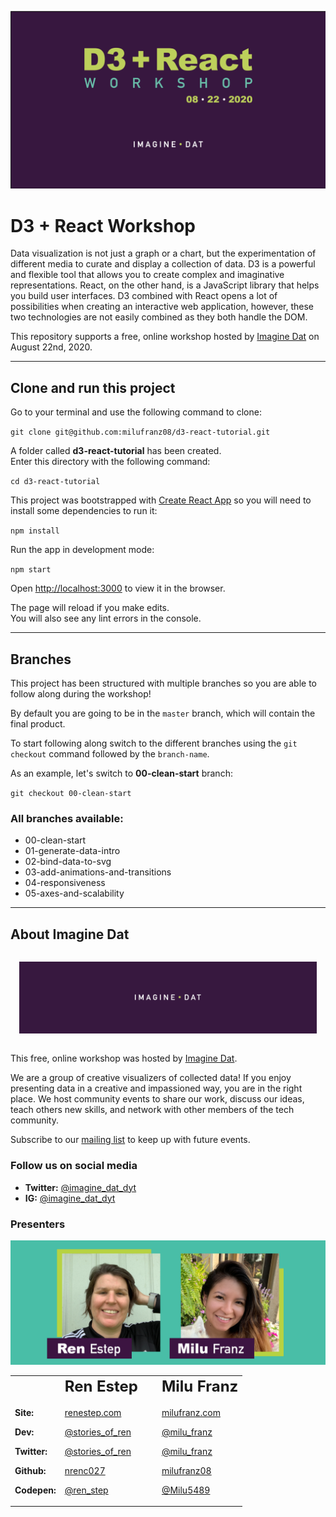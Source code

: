 <p align="center">
    <img src="readme_assets/d3-react-workshop-title.png" />
</p>

# D3 + React Workshop

Data visualization is not just a graph or a chart, but the experimentation of different media to curate and display a collection of data. D3 is a powerful and flexible tool that allows you to create complex and imaginative representations. React, on the other hand, is a JavaScript library that helps you build user interfaces. D3 combined with React opens a lot of possibilities when creating an interactive web application, however, these two technologies are not easily combined as they both handle the DOM.

This repository supports a free, online workshop hosted by [Imagine Dat](http://www.imagine-dat.com/) on August 22nd, 2020.

---

## Clone and run this project

Go to your terminal and use the following command to clone:

`git clone git@github.com:milufranz08/d3-react-tutorial.git`

A folder called **d3-react-tutorial** has been created.<br>
Enter this directory with the following command:

`cd d3-react-tutorial`

This project was bootstrapped with [Create React App](https://github.com/facebook/create-react-app) so you will need to install some dependencies to run it:

`npm install`

Run the app in development mode:

`npm start`

Open [http://localhost:3000](http://localhost:3000) to view it in the browser.

The page will reload if you make edits.<br />
You will also see any lint errors in the console.

---

## Branches
This project has been structured with multiple branches so you are able to follow along during the workshop!

By default you are going to be in the `master` branch, which will contain the final product. 

To start following along switch to the different branches using the `git checkout` command followed by the `branch-name`.

As an example, let's switch to **00-clean-start** branch:

`git checkout 00-clean-start`


### All branches available:
- 00-clean-start
- 01-generate-data-intro
- 02-bind-data-to-svg
- 03-add-animations-and-transitions
- 04-responsiveness
- 05-axes-and-scalability

---

## About Imagine Dat

<p align="center" style="padding: 1em;">
    <img src="readme_assets/imagine_data_logo.png" />
</p>

This free, online workshop was hosted by [Imagine Dat](http://www.imagine-dat.com/). 

We are a group of creative visualizers of collected data! If you enjoy presenting data in a creative and impassioned way, you are in the right place. We host community events to share our work, discuss our ideas, teach others new skills, and network with other members of the tech community.

Subscribe to our [mailing list](http://www.imagine-dat.com/mailing_list/) to keep up with future events.

### Follow us on social media

- **Twitter:** [@imagine_dat_dyt](https://twitter.com/imagine_dat_dyt)
- **IG:** [@imagine_dat_dyt](https://www.instagram.com/imagine_dat_dyt/)

### Presenters

<p align="center">
    <img src="readme_assets/presenters_images.png" />
</p>

<style>.table-styles table { border: 0; background-color: transparent; margin: 0 autol  }</style>

<table border="0" class="table-styles">
 <tr>
    <td><b style="font-size:24px; padding-right:1em"></b></td>
    <td><b style="font-size:24px; padding-right:1em">Ren Estep</b></td>
    <td><b style="font-size:24px">Milu Franz</b></td>
 </tr>
 <tr>
    <td>
        <p style="font-weight: bold;">Site:</p>
        <p style="font-weight: bold;">Dev:</p>
        <p style="font-weight: bold;">Twitter:</p>
        <p style="font-weight: bold;">Github:</p>
        <p style="font-weight: bold;">Codepen:</p>
    </td>
    <td>
        <p><a href="http://renestep.com/">renestep.com</a></p>
        <p><a href="https://dev.to/stories_of_ren">@stories_of_ren</a></p>
        <p><a href="https://twitter.com/stories_of_ren">@stories_of_ren</a></p>
        <p><a href="https://github.com/nrenc027">nrenc027</a></p>
        <p><a href="https://codepen.io/ren_estep">@ren_step</a></p>
    </td>
    <td>
        <p><a href="http://milufranz.com/">milufranz.com</a></p>
        <p><a href="https://dev.to/milu_franz">@milu_franz</a></p>
        <p><a href="https://twitter.com/milu_franz">@milu_franz</a></p>
        <p><a href="https://github.com/milufranz08">milufranz08</a></p>
        <p><a href="https://codepen.io/Milu5489">@Milu5489</a></p>
    </td>
 </tr>
</table>